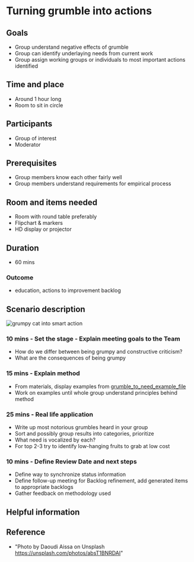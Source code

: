 # Turning grumble into actions

## Goals

* Group understand negative effects of grumble
* Group can identify underlaying needs from current work 
* Group assign working groups or individuals to most important actions identified

## Time and place

* Around 1 hour long
* Room to sit in circle

## Participants

* Group of interest
* Moderator

## Prerequisites

* Group members know each other fairly well
* Group members understand requirements for empirical process

## Room and items needed

* Room with round table preferably
* Flipchart & markers
* HD display or projector

## Duration

* 60 mins

### Outcome

* education, actions to improvement backlog

## Scenario description

![grumpy cat into smart action][grumpy-cat-into-smart-action]

### 10 mins - Set the stage - Explain meeting goals to the Team

* How do we differ between being grumpy and constructive criticism?
* What are the consequences of being grumpy

### 15 mins - Explain method

* From materials, display examples from [grumble_to_need_example_file]
* Work on examples until whole group understand principles behind method

### 25 mins - Real life application

* Write up most notorious grumbles heard in your group
* Sort and possibly group results into categories, prioritize 
* What need is vocalized by each?
* For top 2-3 try to identify low-hanging fruits to grab at low cost

### 10 mins - Define Review Date and next steps

* Define way to synchronize status information
* Define follow-up meeting for Backlog refinement, add generated items to appropriate backlogs
* Gather feedback on methodology used

## Helpful information

## Reference

* "Photo by Daoudi Aissa on Unsplash https://unsplash.com/photos/absT1BNRDAI"

[grumble_to_need_example_file]: ./stash/grumble_to_need_example_file.md 

[grumpy-cat-into-smart-action]: ../imgs/daoudi-aissa-absT1BNRDAI-unsplash.jpg "Photo by Daoudi Aissa on Unsplash https://unsplash.com/photos/absT1BNRDAI"